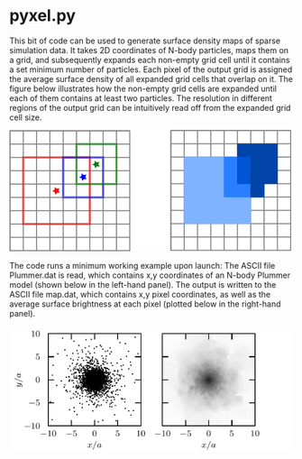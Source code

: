 # pyxel.py
This bit of code can be used to generate surface density maps of sparse simulation data. It takes 2D coordinates of N-body particles, maps them on a grid, and subsequently expands each non-empty grid cell until it contains a set minimum number of particles. Each pixel of the output grid is assigned the average surface density of all expanded grid cells that overlap on it. The figure below illustrates how the non-empty grid cells are expanded until each of them contains at least two particles. The resolution in different regions of the output grid can be intuitively read off from the expanded grid cell size.

![illustration](https://github.com/rerrani/rerrani.github.io/blob/master/code/pyxel.png?raw=true)

The code runs a minimum working example upon launch: The ASCII file Plummer.dat is read, which contains x,y coordinates of an N-body Plummer model (shown below in the left-hand panel). The output is written to the ASCII file map.dat, which contains x,y pixel coordinates, as well as the average surface brightness at each pixel (plotted below in the right-hand panel).

![application](https://github.com/rerrani/rerrani.github.io/blob/master/code/pyxel_plummer.png?raw=true)
